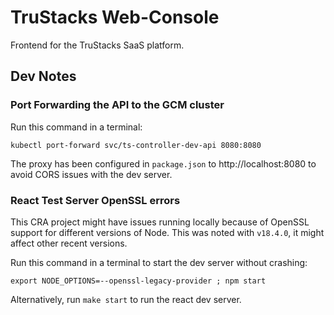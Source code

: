 # TruStacks Web-Console

Frontend for the TruStacks SaaS platform.

## Dev Notes

### Port Forwarding the API to the GCM cluster

Run this command in a terminal:
```
kubectl port-forward svc/ts-controller-dev-api 8080:8080
```

The proxy has been configured in `package.json` to http://localhost:8080 to avoid CORS issues with the dev server.

### React Test Server OpenSSL errors

This CRA project might have issues running locally because of OpenSSL support for different versions of Node. This was noted with `v18.4.0`, it might affect other recent versions.

Run this command in a terminal to start the dev server without crashing:
```
export NODE_OPTIONS=--openssl-legacy-provider ; npm start
```

Alternatively, run `make start` to run the react dev server.